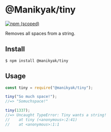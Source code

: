 # @Manikyak/tiny

[![npm (scoped)](https://img.shields.io/npm/v/@Manikyak/tiny.svg)](https://www.npmjs.com/package/@manikyak/tiny)


Removes all spaces from a string.

## Install

```
$ npm install @manikyak/tiny 
```

## Usage

```js
const tiny = require("@manikyak/tiny");

tiny("So much space!");
//=> "Somuchspace!"

tiny(1337);
//=> Uncaught TypeError: Tiny wants a string!
//    at tiny (<anonymous>:2:41)
//    at <anonymous>:1:1
```
